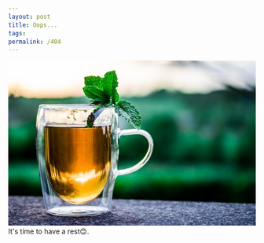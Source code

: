 ```yaml
---
layout: post
title: Oops...
tags:
permalink: /404
---
```

![](images/teacup.jpg)
It's time to have a rest:blush:.